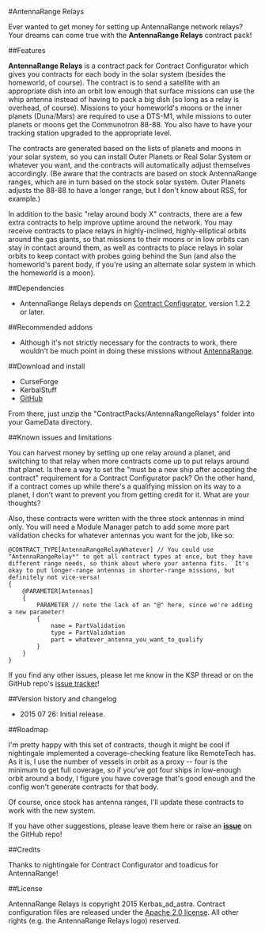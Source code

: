 #AntennaRange Relays

Ever wanted to get money for setting up AntennaRange network relays?  Your dreams can come true with the **AntennaRange Relays** contract pack!

##Features

**AntennaRange Relays** is a contract pack for Contract Configurator which gives you contracts for each body in the solar system (besides the homeworld, of course).  The contract is to send a satellite with an appropriate dish into an orbit low enough that surface missions can use the whip antenna instead of having to pack a big dish (so long as a relay is overhead, of course).  Missions to your homeworld's moons or the inner planets (Duna/Mars) are required to use a DTS-M1, while missions to outer planets or moons get the Communotron 88-88.  You also have to have your tracking station upgraded to the appropriate level.

The contracts are generated based on the lists of planets and moons in your solar system, so you can install Outer Planets or Real Solar System or whatever you want, and the contracts will automatically adjust themselves accordingly.  (Be aware that the contracts are based on stock AntennaRange ranges, which are in turn based on the stock solar system.  Outer Planets adjusts the 88-88 to have a longer range, but I don't know about RSS, for example.)

In addition to the basic "relay around body X" contracts, there are a few extra contracts to help improve uptime around the network.  You may receive contracts to place relays in highly-inclined, highly-elliptical orbits around the gas giants, so that missions to their moons or in low orbits can stay in contact around them, as well as contracts to place relays in solar orbits to keep contact with probes going behind the Sun (and also the homeworld's parent body, if you're using an alternate solar system in which the homeworld is a moon).

##Dependencies

* AntennaRange Relays depends on [Contract Configurator](http://forum.kerbalspaceprogram.com/threads/101604-1-0-2-Contract-Configurator-v1-0-4-2015-05-08), version 1.2.2 or later.

##Recommended addons

* Although it's not strictly necessary for the contracts to work, there wouldn't be much point in doing these missions without [AntennaRange](http://forum.kerbalspaceprogram.com/threads/56440-1-0-AntennaRange-1-8-Enforce-and-Encourage-Antenna-Diversity).

##Download and install

* CurseForge
* KerbalStuff
* [GitHub](https://github.com/Kerbas-ad-astra/AntennaRange-Relays/releases)

From there, just unzip the "ContractPacks/AntennaRangeRelays" folder into your GameData directory.

##Known issues and limitations

You can harvest money by setting up one relay around a planet, and switching to that relay when more contracts come up to put relays around that planet. Is there a way to set the "must be a new ship after accepting the contract" requirement for a Contract Configurator pack?  On the other hand, if a contract comes up while there's a qualifying mission on its way to a planet, I don't want to prevent you from getting credit for it.  What are your thoughts?

Also, these contracts were written with the three stock antennas in mind only.  You will need a Module Manager patch to add some more part validation checks for whatever antennas you want for the job, like so:

```
@CONTRACT_TYPE[AntennaRangeRelayWhatever] // You could use "AntennaRangeRelay*" to get all contract types at once, but they have different range needs, so think about where your antenna fits.  It's okay to put longer-range antennas in shorter-range missions, but definitely not vice-versa!
{
	@PARAMETER[Antennas]
	{
		PARAMETER // note the lack of an "@" here, since we're adding a new parameter!
		{
			name = PartValidation
			type = PartValidation
			part = whatever_antenna_you_want_to_qualify
		}
	}
}
```

If you find any other issues, please let me know in the KSP thread or on the GitHub repo's [issue tracker](https://github.com/Kerbas-ad-astra/AntennaRange-Relays/issues)!

##Version history and changelog

* 2015 07 26: Initial release.

##Roadmap

I'm pretty happy with this set of contracts, though it might be cool if nightingale implemented a coverage-checking feature like RemoteTech has.  As it is, I use the number of vessels in orbit as a proxy -- four is the minimum to get full coverage, so if you've got four ships in low-enough orbit around a body, I figure you have coverage that's good enough and the config won't generate contracts for that body.

Of course, once stock has antenna ranges, I'll update these contracts to work with the new system.

If you have other suggestions, please leave them here or raise an [**issue**](https://github.com/Kerbas-ad-astra/AntennaRange-Relays/issues) on the GitHub repo!

##Credits

Thanks to nightingale for Contract Configurator and toadicus for AntennaRange!

##License

AntennaRange Relays is copyright 2015 Kerbas_ad_astra.  Contract configuration files are released under the [Apache 2.0 license](https://www.apache.org/licenses/LICENSE-2.0).  All other rights (e.g. the AntennaRange Relays logo) reserved.
